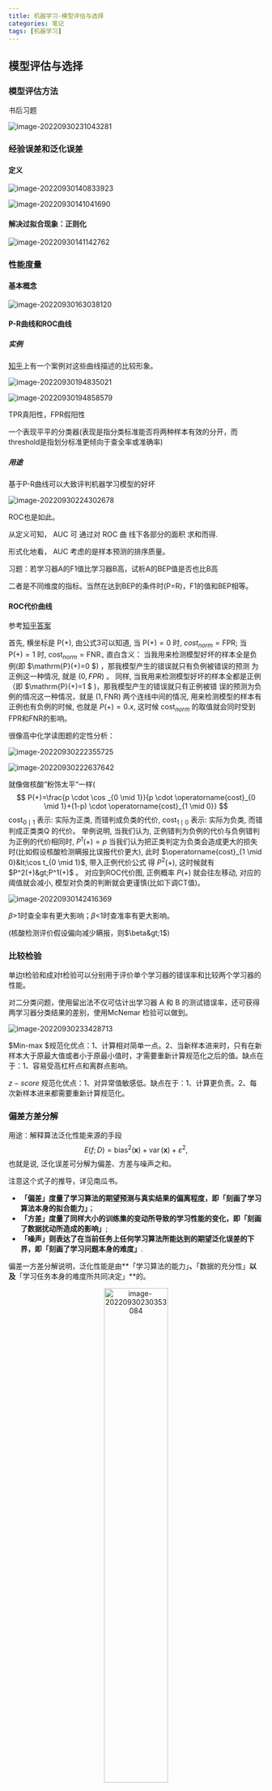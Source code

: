 ```yaml
---
title: 机器学习-模型评估与选择
categories: 笔记
tags: [机器学习]
---
```

## 模型评估与选择

### 模型评估方法

书后习题

![image-20220930231043281](https://raw.githubusercontent.com/Lunaticsky-tql/my_picbed/main/%E6%9C%BA%E5%99%A8%E5%AD%A6%E4%B9%A0-%E6%A8%A1%E5%9E%8B%E8%AF%84%E4%BC%B0%E4%B8%8E%E9%80%89%E6%8B%A9/20220930234157710423_473_image-20220930231043281.png)

### 经验误差和泛化误差

#### 定义

![image-20220930140833923](https://raw.githubusercontent.com/Lunaticsky-tql/my_picbed/main/%E6%9C%BA%E5%99%A8%E5%AD%A6%E4%B9%A0-%E6%A8%A1%E5%9E%8B%E8%AF%84%E4%BC%B0%E4%B8%8E%E9%80%89%E6%8B%A9/20220930234159328307_660_image-20220930140833923.png)

![image-20220930141041690](https://raw.githubusercontent.com/Lunaticsky-tql/my_picbed/main/%E6%9C%BA%E5%99%A8%E5%AD%A6%E4%B9%A0-%E6%A8%A1%E5%9E%8B%E8%AF%84%E4%BC%B0%E4%B8%8E%E9%80%89%E6%8B%A9/20220930234200690193_368_image-20220930141041690.png)

#### 解决过拟合现象：正则化

![image-20220930141142762](https://raw.githubusercontent.com/Lunaticsky-tql/my_picbed/main/%E6%9C%BA%E5%99%A8%E5%AD%A6%E4%B9%A0-%E6%A8%A1%E5%9E%8B%E8%AF%84%E4%BC%B0%E4%B8%8E%E9%80%89%E6%8B%A9/20220930234202870906_724_image-20220930141142762.png)

### 性能度量

#### 基本概念

![image-20220930163038120](https://raw.githubusercontent.com/Lunaticsky-tql/my_picbed/main/%E6%9C%BA%E5%99%A8%E5%AD%A6%E4%B9%A0-%E6%A8%A1%E5%9E%8B%E8%AF%84%E4%BC%B0%E4%B8%8E%E9%80%89%E6%8B%A9/20220930234204833875_372_image-20220930163038120.png)

#### P-R曲线和ROC曲线



##### 实例

[知乎](https://zhuanlan.zhihu.com/p/92218196)上有一个案例对这些曲线描述的比较形象。

![image-20220930194835021](https://raw.githubusercontent.com/Lunaticsky-tql/my_picbed/main/%E6%9C%BA%E5%99%A8%E5%AD%A6%E4%B9%A0-%E6%A8%A1%E5%9E%8B%E8%AF%84%E4%BC%B0%E4%B8%8E%E9%80%89%E6%8B%A9/20220930234208101296_478_image-20220930194835021.png)

![image-20220930194858579](https://raw.githubusercontent.com/Lunaticsky-tql/my_picbed/main/%E6%9C%BA%E5%99%A8%E5%AD%A6%E4%B9%A0-%E6%A8%A1%E5%9E%8B%E8%AF%84%E4%BC%B0%E4%B8%8E%E9%80%89%E6%8B%A9/20220930234209475943_307_image-20220930194858579.png)

TPR真阳性，FPR假阳性

一个表现平平的分类器(表现是指分类标准能否将两种样本有效的分开，而threshold是指划分标准更倾向于查全率或准确率)

##### 用途

基于P-R曲线可以大致评判机器学习模型的好坏

![image-20220930224302678](https://raw.githubusercontent.com/Lunaticsky-tql/my_picbed/main/%E6%9C%BA%E5%99%A8%E5%AD%A6%E4%B9%A0-%E6%A8%A1%E5%9E%8B%E8%AF%84%E4%BC%B0%E4%B8%8E%E9%80%89%E6%8B%A9/20220930234219845677_195_image-20220930224302678.png)

ROC也是如此。

从定义可知， AUC 可 通过对 ROC 曲 线下各部分的面积 求和而得.

形式化地看， AUC 考虑的是样本预测的排序质量。

习题：若学习器A的F1值比学习器B高，试析A的BEP值是否也比B高

二者是不同维度的指标。当然在达到BEP的条件时(P=R)，F1的值和BEP相等。

#### ROC代价曲线

参考[知乎答案](https://www.zhihu.com/question/63492375)

首先, 横坐标是 $\mathrm{P}(+)$, 由公式3可以知道, 当 $\mathrm{P}(+)=0$ 时, ${c o s t}_{n o r m}=\mathrm{FPR}$; 当 $\mathrm{P}(+)=1$ 时, $\operatorname{cost}_{n o r m}=\mathrm{FNR}_{\circ}$
直白含义：
当我用来检测模型好坏的样本全是负例(即 $\mathrm{P}(+)=0 $) ，那我模型产生的错误就只有负例被错误的预测 为正例这一种情况, 就是 $(0, F P R)$ 。
同样, 当我用来检测模型好坏的样本全都是正例（即 $\mathrm{P}(+)=1 $ )，那我模型产生的错误就只有正例被错 误的预测为负例的情况这一种情况，就是 $(1, \mathrm{FNR})$ 
两个连线中间的情况, 用来检测模型的样本有正例也有负例的时候, 也就是 $P(+)=0 . x$, 这时候 $\operatorname{cost}_{n o r m}$ 的取值就会同时受到FPR和FNR的影响。

很像高中化学读图题的定性分析：

![image-20220930222355725](https://raw.githubusercontent.com/Lunaticsky-tql/my_picbed/main/%E6%9C%BA%E5%99%A8%E5%AD%A6%E4%B9%A0-%E6%A8%A1%E5%9E%8B%E8%AF%84%E4%BC%B0%E4%B8%8E%E9%80%89%E6%8B%A9/20220930234221742723_477_image-20220930222355725.png)

![image-20220930222637642](https://raw.githubusercontent.com/Lunaticsky-tql/my_picbed/main/%E6%9C%BA%E5%99%A8%E5%AD%A6%E4%B9%A0-%E6%A8%A1%E5%9E%8B%E8%AF%84%E4%BC%B0%E4%B8%8E%E9%80%89%E6%8B%A9/20220930234223625316_668_image-20220930222637642.png)

就像做核酸”粉饰太平“一样(
$$
P(+)=\frac{p \cdot \cos _{0 \mid 1}}{p \cdot \operatorname{cost}_{0 \mid 1}+(1-p) \cdot \operatorname{cost}_{1 \mid 0}}
$$
$\operatorname{cost}_{0 \mid 1}$ 表示: 实际为正类, 而错判成负类的代价, $\operatorname{cost}_{1 \mid 0}$ 表示: 实际为负类, 而错判成正类类Q 的代价。
举例说明, 当我们认为, 正例错判为负例的代价与负例错判为正例的代价相同时, $P^1(+)=p$
当我们认为把正类判定为负类会造成更大的损失时(比如假设核酸检测瞒报比误报代价更大), 此时 $\operatorname{cost}_{1 \mid 0}&lt;\cos t_{0 \mid 1}$, 带入正例代价公式
得 $P^2(+)$, 这时候就有 $P^2(+)&gt;P^1(+)$ 。
对应到ROC代价图, 正例概率 $P(+)$ 就会往左移动, 对应的阈值就会减小, 模型对负类的判断就会更谨慎(比如下调CT值)。



![image-20220930142416369](https://raw.githubusercontent.com/Lunaticsky-tql/my_picbed/main/%E6%9C%BA%E5%99%A8%E5%AD%A6%E4%B9%A0-%E6%A8%A1%E5%9E%8B%E8%AF%84%E4%BC%B0%E4%B8%8E%E9%80%89%E6%8B%A9/20220930234224685263_266_image-20220930142416369.png)



$\beta$&gt;1时查全率有更大影响；$\beta$&lt;1时查准率有更大影响。

(核酸检测评价假设偏向减少瞒报，则$\beta&gt;1$)

### 比较检验

单边t检验和成对t检验可以分别用于评价单个学习器的错误率和比较两个学习器的性能。

对二分类问题，使用留出法不仅可估计出学习器 A 和 B 的测试错误率，还可获得两学习器分类结果的差别，使用McNemar 检验可以做到。

![image-20220930233428713](https://raw.githubusercontent.com/Lunaticsky-tql/my_picbed/main/%E6%9C%BA%E5%99%A8%E5%AD%A6%E4%B9%A0-%E6%A8%A1%E5%9E%8B%E8%AF%84%E4%BC%B0%E4%B8%8E%E9%80%89%E6%8B%A9/20220930234226080145_532_image-20220930233428713.png)



$Min-max $规范化优点：1、计算相对简单一点。2、当新样本进来时，只有在新样本大于原最大值或者小于原最小值时，才需要重新计算规范化之后的值。缺点在于：1、容易受高杠杆点和离群点影响。

$z-score$ 规范化优点：1、对异常值敏感低。缺点在于：1、计算更负责。2、每次新样本进来都需要重新计算规范化。

### 偏差方差分解

用途：解释算法泛化性能来源的手段
$$
E(f ; D)=\operatorname{bias}^2(\boldsymbol{x})+\operatorname{var}(\boldsymbol{x})+\varepsilon^2,
$$
也就是说, 泛化误差可分解为偏差、方差与噪声之和。

注意这个式子的推导，详见南瓜书。

- **「偏差」**度量了学习算法的期望预测与真实结果的偏离程度，即**「刻画了学习算法本身的拟合能力」**；
- **「方差」**度量了同样大小的训练集的变动所导致的学习性能的变化，即**「刻画了数据扰动所造成的影响」**;
- **「噪声」**则表达了在当前任务上任何学习算法所能达到的期望泛化误差的下界，即**「刻画了学习问题本身的难度」**.

偏差一方差分解说明，泛化性能是由**「学习算法的能力」**、**「数据的充分性」**以及**「学习任务本身的难度所共同决定」**的。

<p align="center"><img alt="image-20220930230353084" height="50%" src="https://raw.githubusercontent.com/Lunaticsky-tql/my_picbed/main/%E6%9C%BA%E5%99%A8%E5%AD%A6%E4%B9%A0-%E6%A8%A1%E5%9E%8B%E8%AF%84%E4%BC%B0%E4%B8%8E%E9%80%89%E6%8B%A9/20220930234228241789_843_image-20220930230353084.png" width="50%"/></p>

随训练强度，偏差减小，方差增大，即学习的越充分，但受数据影响越大，可能出现过拟合现象。
